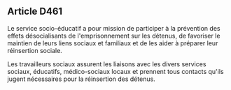 Article D461
----
Le service socio-éducatif a pour mission de participer à la prévention des
effets désocialisants de l'emprisonnement sur les détenus, de favoriser le
maintien de leurs liens sociaux et familiaux et de les aider à préparer leur
réinsertion sociale.

Les travailleurs sociaux assurent les liaisons avec les divers services sociaux,
éducatifs, médico-sociaux locaux et prennent tous contacts qu'ils jugent
nécessaires pour la réinsertion des détenus.
